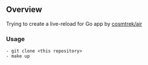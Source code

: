 ## Overview
Trying to create a live-reload for Go app by [cosmtrek/air](https://github.com/cosmtrek/air)

### Usage
```
- git clone <this repository>
- make up
```


